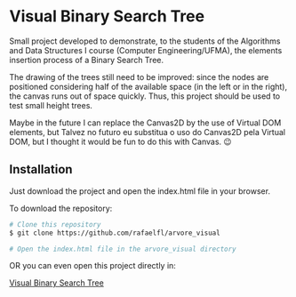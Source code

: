 # Visual Binary Search Tree

Small project developed to demonstrate, to the students of the Algorithms and Data Structures I course (Computer Engineering/UFMA), the elements insertion process of a Binary Search Tree.

The drawing of the trees still need to be improved: since the nodes are positioned considering half of the available space (in the left or in the right), the canvas runs out of space quickly. Thus, this project should be used to test small height trees.

Maybe in the future I can replace the Canvas2D by the use of Virtual DOM elements, but 
Talvez no futuro eu substitua o uso do Canvas2D pela Virtual DOM, but I thought it would be fun to do this with Canvas. 😉

## Installation

Just download the project and open the index.html file in your browser.

To download the repository:

```bash
# Clone this repository
$ git clone https://github.com/rafaelfl/arvore_visual

# Open the index.html file in the arvore_visual directory
```
OR you can even open this project directly in:

[Visual Binary Search Tree](https://rafaelfl.github.io/arvore_visual/)
